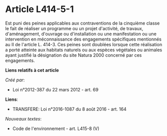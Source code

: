 # Article L414-5-1

Est puni des peines applicables aux contraventions de la cinquième classe le fait de réaliser un programme ou un projet
d'activité, de travaux, d'aménagement, d'ouvrage ou d'installation ou une manifestation ou une intervention en méconnaissance
des engagements spécifiques mentionnés au II de l'article L. 414-3. Ces peines sont doublées lorsque cette réalisation a
porté atteinte aux habitats naturels ou aux espèces végétales ou animales ayant justifié la désignation du site Natura 2000
concerné par ces engagements.

**Liens relatifs à cet article**

_Créé par_:

  - Loi n°2012-387 du 22 mars 2012 - art. 69

**Liens**:

  - TRANSFERE: Loi n°2016-1087 du 8 août 2016 - art. 164

_Nouveaux textes_:

  - Code de l'environnement - art. L415-8 (V)
